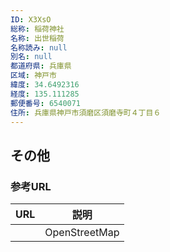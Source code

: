 ```yaml
---
ID: X3XsO
総称: 稲荷神社
名称: 出世稲荷
名称読み: null
別名: null
都道府県: 兵庫県
区域: 神戸市
緯度: 34.6492316
経度: 135.111285
郵便番号: 6540071
住所: 兵庫県神戸市須磨区須磨寺町４丁目６
---
```


## その他

### 参考URL

| URL | 説明          |
| --- | ------------- |
|     | OpenStreetMap |
